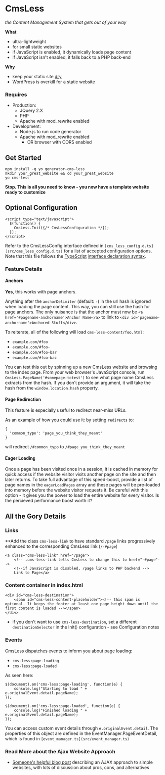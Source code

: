 # CmsLess
_the Content Management System that gets out of your way_

**What**

* ultra-lightweight 
* for small static websites
* if JavaScript is enabled, it dynamically loads page content
* if JavaScript isn't enabled, it falls back to a PHP back-end

**Why**

* keep your static site [dry](http://programmer.97things.oreilly.com/wiki/index.php/Don't_Repeat_Yourself)
* WordPress is overkill for a static website

### Requires
* Production:
	* JQuery 2.X 
	* PHP 
	* Apache with mod_rewrite enabled
* Development:
	* Node.js to run code generator 
	* Apache with mod_rewrite enabled 
		* OR browser with CORS enabled

## Get Started
    
    npm install -g yo generator-cms-less
    mkdir your_great_website && cd your_great_website
    yo cms-less 
    
**Stop. This is all you need to know - you now have a template website ready to customize**

## Optional Configuration

    <script type="text/javascript">
      $(function() {
        CmsLess.Init({/* CmsLessConfiguration */});
      });
    </script>
   

Refer to the CmsLessConfig interface defined in `[cms_less_config.d.ts](src/cms_less_config.d.ts)` for a list of accepted configuration options. Note that this file follows the [TypeScript](https://www.typescriptlang.org/) [interface declaration syntax](https://basarat.gitbooks.io/typescript/content/docs/types/interfaces.html).

### Feature Details
#### Anchors
**Yes**, this works with page anchors. 

Anything after the `anchorDelimiter` (default: `-`) in the url hash is ignored when loading the page content. This way, you can still use the hash for page anchors. The only nuisance is that the anchor must now be `<a href='#pagename-anchorname'>Anchor Name</a>` to link to `<div id='pagename-anchorname'>Anchored Stuff</div>`. 

To reiterate, all of the following will load `cms-less-content/foo.html`:

* `example.com/#foo`
* `example.com/#foo-`
* `example.com/#foo-bar`
* `example.com/#foo-baz`

You can test this out by spinning up a new CmsLess website and browsing to the index page. From your web browser's JavaScript console, run `CmsLess.PageName('#somepage-totest')` to see what page name CmsLess extracts from the hash. If you don't provide an argument, it will take the hash from the `window.location.hash` property. 


#### Page Redirection
This feature is especially useful to redirect near-miss URLs. 

As an example of how you could use it: by setting `redirects` to:

    { 
      'common_typo': 'page_you_think_they_meant' 
    }

will redirect `/#common_typo` to `/#page_you_think_they_meant`

#### Eager Loading
Once a page has been visited once in a session, it is cached in memory for quick access if the website visitor visits another page on the site and then later returns. To take full advantage of this speed-boost, provide a list of page names in the `eagerLoadPages` array and these pages will be pre-loaded into memory before the website visitor requests it. Be careful with this option - it gives you the power to load the entire website for every visitor. Is the percieved performance boost worth it? 

## All the Gory Details
    
### Links
**Add the class `cms-less-link` to have standard `/page` links progressively enhanced to the corresponding CmsLess link (`/-#page`)

    <a class="cms-less-link" href="/page">
    	<!-- .cms-less-link tells CmsLess to change this to href="-#page"-->
    	<!--if JavaScript is disabled, /page links to PHP backend -->
    	Link to Page</a>
    
### Content container in index.html

    <div id="cms-less-destination">
    	<span id="cms-less-content-placeholder"><!-- this span is optional. It keeps the footer at least one page height down until the first content is loaded --></span>
    </div>

* if you don't want to use `cms-less-destination`, set a different `destinationSelector` in the Init() configuration - see Configuration notes

### Events
CmsLess dispatches events to inform you about page loading: 

* `cms-less:page-loading`
* `cms-less:page-loaded`

As seen here: 

    $(document).on('cms-less:page-loading', function(e) {
        console.log("Starting to load " + e.originalEvent.detail.pageName);
    });
    
    $(document).on('cms-less:page-loaded', function(e) {
        console.log("Finished loading " + e.originalEvent.detail.pageName);
    });

You can access custom event details through `e.originalEvent.detail`. The properties of this object are defined in the EventManager.PageEventDetail, which is found in `[event_manager.ts](src/event_manager.ts)`

### Read More about the Ajax Website Approach
* [Someone's helpful blog post](https://blog.andyet.com/2015/05/18/lazymorphic-apps-bringing-back-static-web/) describing an AJAX approach to simple websites, with lots of discussion about pros, cons, and alternatives
    
